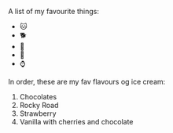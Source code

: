 A list of my favourite things:
- 🐱
- 🐕
- 👶
- 👚
- ⌚

In order, these are my fav flavours og ice cream:
1. Chocolates
2. Rocky Road
3. Strawberry
4. Vanilla with cherries and chocolate
